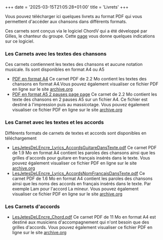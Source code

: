 +++
date = '2025-03-15T21:05:28+01:00'
title = 'Livrets'
+++

Vous pouvez télécharger ici quelques livrets au format PDF qui vous permettent d'accéder
aux chansons dans différents formats.

Ces carnets sont conçus via le logiciel ChordV qui a été développé par Gilles, le chanteur
du groupe. Cette [page](ChordV) vous donne quelques indications sur ce logiciel.


### Les Carnets avec les textes des chansons


Ces carnets contiennent les textes des chansons et aucune notation musicale.
Ils sont disponibles en format A4 ou A5

- [PDF en format A4](https://archive.org/download/les-jetes-de-lencre-text-1pause/LesJetesDeLEncre_Text-1pause.pdf)  Ce carnet PDF de 2.2 Mo contient les textes des chansons en format A4.Vous pouvez également visualiser ce fichier PDF en ligne sur le site [archive.org](https://archive.org/download/les-jetes-de-lencre-text-1pause)
- [PDF en format A5 2 pauses page page](https://archive.org/download/les-jetes-de-lencre-text-2pause/LesJetesDeLEncre_Text-2pause.pdf)  Ce carnet de 2.2 Mo contient les texte des chansons en 2 pauses A5 sur un fichier A4. Ce fichier est destiné à l'impression puis au massicotage. Vous pouvez également visualiser ce fichier PDF en ligne sur le site [archive.org](https://archive.org/download/les-jetes-de-lencre-text-2pause)



### Les Carnet avec les textes et les accords

Différents formats de carnets de textes et accords sont disponibles en téléchargement

- [LesJetesDeLEncre_Lyrics_AccordsGuitareDansTexte.pdf](https://archive.org/download/les-jetes-de-lencre-lyrics-accords-guitare-dans-texte/LesJetesDeLEncre_Lyrics_AccordsGuitareDansTexte.pdf)  Ce carnet PDF de 1.9 Mo en format A4 contient les paroles des chansons ainsi que les grilles d'accords pour guitare en français insérés dans le texte. Vous pouvez également visualiser ce fichier PDF en ligne sur le site [archive.org](https://archive.org/download/les-jetes-de-lencre-lyrics-accords-guitare-dans-texte)
- [LesJetesDeLEncre_Lyrics_AccordsNomFrancaisDansTexte.pdf](https://archive.org/download/les-jetes-de-lencre-lyrics-accords-nom-francais-dans-texte/LesJetesDeLEncre_Lyrics_AccordsNomFrancaisDansTexte.pdf)  Ce carnet PDF de 1.6 Mo en format A4 contient les paroles des chansons ainsi que les noms des accords en français insérés dans le texte. Par exemple Lam pour l'accord La mineur. Vous pouvez également visualiser ce fichier PDF en ligne sur le site [archive.org](https://archive.org/details/les-jetes-de-lencre-lyrics-accords-guitare-dans-texte/page/n9/mode/2up)


### Les Carnets d'accords

- [LesJetesDeLEncre_Chord.pdf](https://archive.org/download/les-jetes-de-lencre-chord/LesJetesDeLEncre_Chord.pdf)  Ce carnet PDF de 11 Mo en format A4 est destiné aux musiciens d'accompagnement qui n'ont besoin que des grilles d'accords. Vous pouvez également visualiser ce fichier PDF en ligne sur le site [archive.org](https://archive.org/details/les-jetes-de-lencre-chord)



